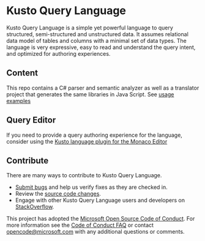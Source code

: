 # Kusto Query Language

Kusto Query Language is a simple yet powerful language to query structured, semi-structured and unstructured data. It assumes relational data model of tables and columns with a minimal set of data types. The language is very expressive, easy to read and understand the query intent, and optimized for authoring experiences. 

## Content
This repo contains a C# parser and semantic analyzer as well as a translator project that generates the same libraries in Java Script. See [usage examples](src/Kusto.Language/readme.md)

## Query Editor
If you need to provide a query authoring experience for the language, consider using the [Kusto language plugin for the Monaco Editor](https://github.com/Azure/monaco-kusto)

## Contribute
  There are many ways to contribute to Kusto Query Language.
* [Submit bugs](https://github.com/microsoft/Kusto-Query-Language/issues) and help us verify fixes as they are checked in.
* Review the [source code changes](https://github.com/microsoft/Kusto-Query-Language/commits/master).
* Engage with other Kusto Query Language users and developers on [StackOverflow](https://stackoverflow.com/questions/tagged/kusto-query-language).

This project has adopted the [Microsoft Open Source Code of Conduct](https://opensource.microsoft.com/codeofconduct/). For more information see
the [Code of Conduct FAQ](https://opensource.microsoft.com/codeofconduct/faq/) or contact [opencode@microsoft.com](mailto:opencode@microsoft.com)
with any additional questions or comments.
